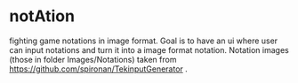 # notAtion
fighting game notations in image format. Goal is to have an ui where user can input notations and turn it into  a image format notation. Notation images (those in folder Images/Notations) taken from https://github.com/spironan/TekinputGenerator .
